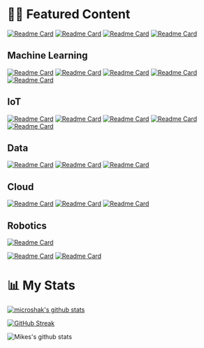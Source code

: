 


# 🧑‍💻 Featured Content

[![Readme Card](https://github-readme-stats.vercel.app/api/pin/?username=microshak&repo=MicroNotes&theme=radical)](https://github.com/microshak/MicroNotes)
[![Readme Card](https://github-readme-stats.vercel.app/api/pin/?username=PacktPublishing&repo=Artificial-Intelligence-for-IoT-Cookbook&theme=radical)](https://github.com/PacktPublishing/Artificial-Intelligence-for-IoT-Cookbook)
[![Readme Card](https://github-readme-stats.vercel.app/api/pin/?username=microshak&repo=LLM_Chat_UI&theme=radical)](https://github.com/microshak/LLM_Chat_UI)
[![Readme Card](https://github-readme-stats.vercel.app/api/pin/?username=microshak&repo=home-lab&theme=radical)](https://github.com/microshak/home-lab)

## Machine Learning 
[![Readme Card](https://github-readme-stats.vercel.app/api/pin/?username=microshak&repo=IoTDataScience&theme=radical)](https://github.com/microshak/IoTDataScience)
[![Readme Card](https://github-readme-stats.vercel.app/api/pin/?username=microshak&repo=Databricks&theme=radical)](https://github.com/microshak/Databricks)
[![Readme Card](https://github-readme-stats.vercel.app/api/pin/?username=microshak&repo=RStudio-Databricks&theme=radical)](https://github.com/microshak/RStudio-Databricks)
[![Readme Card](https://github-readme-stats.vercel.app/api/pin/?username=microshak&repo=Computer_Vision_Demo&theme=radical)](https://github.com/microshak/Computer_Vision_Demo)
[![Readme Card](https://github-readme-stats.vercel.app/api/pin/?username=microshak&repo=Computer_Vision_Demo&theme=radical)](https://github.com/microshak/Computer_Vision_Demo)

## IoT
[![Readme Card](https://github-readme-stats.vercel.app/api/pin/?username=microshak&repo=Terraform-IoTHub-RA&theme=radical)](https://github.com/microshak/Terraform-IoTHub-RA)
[![Readme Card](https://github-readme-stats.vercel.app/api/pin/?username=microshak&repo=IoTDoor&theme=radical)](https://github.com/microshak/IoTDoor)
[![Readme Card](https://github-readme-stats.vercel.app/api/pin/?username=microshak&repo=pi_iot_environment_monitor&theme=radical)](https://github.com/microshak/pi_iot_environment_monitor)
[![Readme Card](https://github-readme-stats.vercel.app/api/pin/?username=microshak&repo=sensehat_iothub_edge&theme=radical)](https://github.com/microshak/sensehat_iothub_edge)
[![Readme Card](https://github-readme-stats.vercel.app/api/pin/?username=microshak&repo=IoTDataScience&theme=radical)](https://github.com/microshak/IoTDataScience)



## Data
[![Readme Card](https://github-readme-stats.vercel.app/api/pin/?username=microshak&repo=Redis&theme=radical)](https://github.com/microshak/Redis)
[![Readme Card](https://github-readme-stats.vercel.app/api/pin/?username=microshak&repo=Kafka-Tutorial&theme=radical)](https://github.com/microshak/Kafka-Tutorial)
[![Readme Card](https://github-readme-stats.vercel.app/api/pin/?username=microshak&repo=Kafka-Tutorial&theme=radical)](https://github.com/microshak/Kafka-Tutorial)


## Cloud
[![Readme Card](https://github-readme-stats.vercel.app/api/pin/?username=microshak&repo=AzureML-Python-Example&theme=radical)](https://github.com/microshak/AzureML-Python-Example)
[![Readme Card](https://github-readme-stats.vercel.app/api/pin/?username=microshak&repo=azure-iot-samples-python&theme=radical)](https://github.com/microshak/azure-iot-samples-python)
[![Readme Card](https://github-readme-stats.vercel.app/api/pin/?username=microshak&repo=MicroACI&theme=radical)](https://github.com/microshak/MicroACI)

## Robotics
[![Readme Card](https://github-readme-stats.vercel.app/api/pin/?username=microshak&repo=Sawyer-Robot-Orientation-Tester&theme=radical)](https://github.com/microshak/Sawyer-Robot-Orientation-Tester)

[![Readme Card](https://github-readme-stats.vercel.app/api/pin/?username=microshak&repo=iotil-sawyer&theme=radical)](https://github.com/microshak/iotil-sawyer)
[![Readme Card](https://github-readme-stats.vercel.app/api/pin/?username=microshak&repo=iotil-RobotAPI&theme=radical)](https://github.com/microshak/iotil-RobotAPI)



# 📊 My Stats


[![microshak's github stats](https://github-readme-stats.vercel.app/api?username=microshak&show_icons=true&count_private=true&theme=radical&hide=stars)](https://microshak/github)

[![GitHub Streak](https://github-readme-streak-stats.herokuapp.com/?user=microshak&theme=dark&count_private=true&theme=radical)](https://microshak/github)


![Mikes's github stats](https://github-profile-summary-cards.vercel.app/api/cards/profile-details?username=microshak&theme=github)

